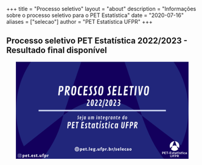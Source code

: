 +++
title = "Processo seletivo"
layout = "about"
description = "Informações sobre o processo seletivo para o PET Estatística"
date = "2020-07-16"
aliases = ["selecao"]
author = "PET Estatística UFPR"
+++

## Processo seletivo PET Estatística 2022/2023 - Resultado final disponível

<center>
<img src="Processo_Seletivo_base.png" alt="" width="90%"/>
</center>
<!--
O processo seletivo do segundo semestre de 2022 do PET Estatística será presencial e ocorrerá entre **18/11/2022 e 13/02/2023** .

O período de inscrição é de (~~**18/11/2022** até **02/12/2022**~~) **18/11/2022** até **04/12/2022**.
Neste ano serão admitidos **6 integrantes não bolsistas** e haverá uma lista de espera para aqueles que atingirem nota superior a 60 pontos. 

Veja as principais informações abaixo, e leia atentamente o
[**edital de seleção**](Edital_2022_reitificado.pdf):

- Período de inscrições: de (~~**18/11/2022 à 02/12/2022**~~) **18/11/2022 à 04/12/2022**
- Realização do processo seletivo: **18/11/2022 à 13/02/2023**.
- [**Edital de seleção**](Edital_2022_reitificado.pdf)
- [**Link para inscrição**](https://docs.google.com/forms/d/e/1FAIpQLSexZx4n4MlLCYyZaJQn1NmahJhnhU-ONpp75efHLX6zmbCkOg/viewform)
- [**Resultado Parcial**](Resultado_Parcial_2022.2.pdf)
-->

### Etapas do Processo seletivo:

- ~~**Entrevistas: 09/12/2022 e 12/12/2022**~~
- ~~**Dinâmica em grupo: 16/12/2022**~~
- ~~**Resultado parcial: 20/12/2022**~~
- ~~**Estágio probatório: 16/01/2023 à 13/02/2023**~~
- [**Resultado final**](Edital_2023_Resultado_Final.pdf)

<!--
=======
[**edital de seleção**](Edital_2022_2-retificado.pdf):

- Período de inscrições: de (~~**18/11/2022 à 02/12/2022**~~) **18/11/2022 à 04/12/2022**
- Realização do processo seletivo: **18/11/2022 à 13/02/2023**.
- [**Edital de seleção**](Edital_2022_2-retificado.pdf)
- [**Link para inscrição**](https://docs.google.com/forms/d/e/1FAIpQLSexZx4n4MlLCYyZaJQn1NmahJhnhU-ONpp75efHLX6zmbCkOg/viewform) 
<<<<<<< HEAD
- [Resultado Parcial](Edital_2022-Resultado_Parcial.pdf)

=======
>>>>>>> 1197baad057337f6d00b133fed3eacda9bffebe4
-->


